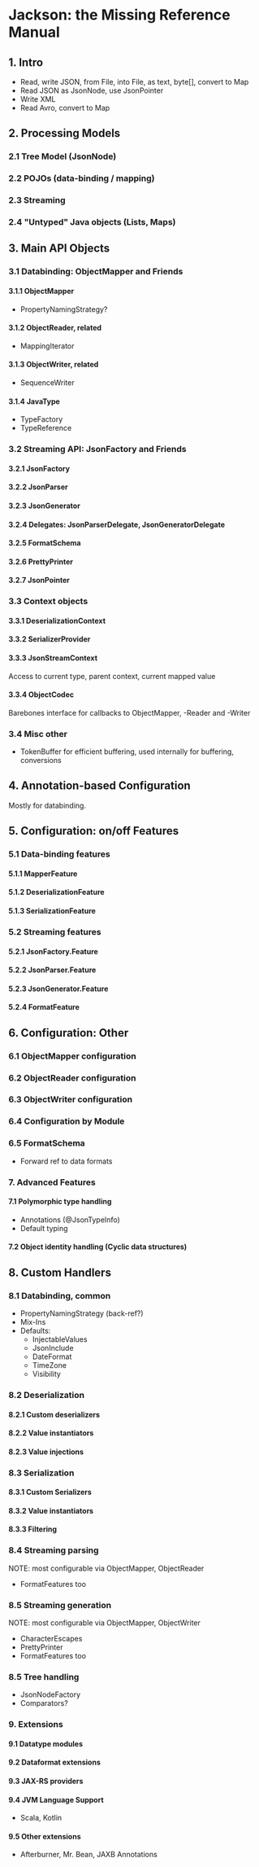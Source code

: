 # Jackson: the Missing Reference Manual

## 1. Intro

- Read, write JSON, from File, into File, as text, byte[], convert to Map
- Read JSON as JsonNode, use JsonPointer
- Write XML
- Read Avro, convert to Map

## 2. Processing Models

### 2.1 Tree Model (JsonNode)
### 2.2 POJOs (data-binding / mapping)
### 2.3 Streaming
### 2.4 "Untyped" Java objects (Lists, Maps)

## 3. Main API Objects

### 3.1 Databinding: ObjectMapper and Friends

#### 3.1.1 ObjectMapper

- PropertyNamingStrategy?

#### 3.1.2 ObjectReader, related

- MappingIterator

#### 3.1.3 ObjectWriter, related

- SequenceWriter

#### 3.1.4 JavaType

- TypeFactory
- TypeReference

### 3.2 Streaming API: JsonFactory and Friends

#### 3.2.1 JsonFactory
#### 3.2.2 JsonParser
#### 3.2.3 JsonGenerator
#### 3.2.4 Delegates: JsonParserDelegate, JsonGeneratorDelegate
#### 3.2.5 FormatSchema
#### 3.2.6 PrettyPrinter
#### 3.2.7 JsonPointer

### 3.3 Context objects

#### 3.3.1 DeserializationContext

#### 3.3.2 SerializerProvider

#### 3.3.3 JsonStreamContext

Access to current type, parent context, current mapped value

#### 3.3.4 ObjectCodec

Barebones interface for callbacks to ObjectMapper, -Reader and -Writer

### 3.4 Misc other

- TokenBuffer for efficient buffering, used internally for buffering, conversions

## 4. Annotation-based Configuration

Mostly for databinding.


## 5. Configuration: on/off Features

### 5.1 Data-binding features

#### 5.1.1 MapperFeature
#### 5.1.2 DeserializationFeature
#### 5.1.3 SerializationFeature

### 5.2 Streaming features

#### 5.2.1 JsonFactory.Feature
#### 5.2.2 JsonParser.Feature
#### 5.2.3 JsonGenerator.Feature
#### 5.2.4 FormatFeature

## 6. Configuration: Other

### 6.1 ObjectMapper configuration
### 6.2 ObjectReader configuration
### 6.3 ObjectWriter configuration
### 6.4 Configuration by Module
### 6.5 FormatSchema

- Forward ref to data formats

### 7. Advanced Features

#### 7.1 Polymorphic type handling

- Annotations (@JsonTypeInfo)
- Default typing

#### 7.2 Object identity handling (Cyclic data structures)


## 8. Custom Handlers

### 8.1 Databinding, common

- PropertyNamingStrategy (back-ref?)
- Mix-Ins
- Defaults:
   - InjectableValues
   - JsonInclude
   - DateFormat
   - TimeZone
   - Visibility

### 8.2 Deserialization

#### 8.2.1 Custom deserializers
#### 8.2.2 Value instantiators
#### 8.2.3 Value injections

### 8.3 Serialization

#### 8.3.1 Custom Serializers
#### 8.3.2 Value instantiators
#### 8.3.3 Filtering

### 8.4 Streaming parsing

NOTE: most configurable via ObjectMapper, ObjectReader

- FormatFeatures too

### 8.5 Streaming generation

NOTE: most configurable via ObjectMapper, ObjectWriter

- CharacterEscapes
- PrettyPrinter
- FormatFeatures too

### 8.5 Tree handling

- JsonNodeFactory
- Comparators?

### 9. Extensions

#### 9.1 Datatype modules

#### 9.2 Dataformat extensions

#### 9.3 JAX-RS providers

#### 9.4 JVM Language Support

- Scala, Kotlin

#### 9.5 Other extensions

- Afterburner, Mr. Bean, JAXB Annotations
